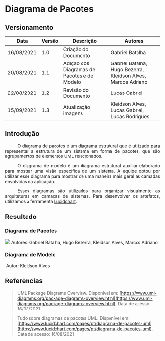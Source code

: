 # Diagrama de Pacotes

## Versionamento
| Data | Versão | Descrição | Autores |
| -------- | -------- | -------- | ---|
|   16/08/2021   |  1.0    | Criação do Documento | Gabriel Batalha
|   20/08/2021   |  1.1    | Adição dos Diagramas de Pacotes e de Modelo | Gabriel Batalha, Hugo Bezerra, Kleidson Alves, Marcos Adriano
|   22/08/2021   |  1.2    | Revisão do Documento | Lucas Gabriel
|   15/09/2021   |  1.3    |  Atualização imagens    | Kleidson Alves, Lucas Gabriel, Lucas Rodrigues

## Introdução
<div style="text-indent: 40px; text-align: justify">
<p>
O diagrama de pacotes é um diagrama estrutural que é utilizado para representar a estrutura de um sistema em forma de pacotes, que são agrupamentos de elementos UML relacionados.
</p>
<p>
O diagrama de modelo é um diagrama estrutural auxiliar elaborado para mostrar uma visão específica de um sistema. A equipe optou por utilizar esse diagrama para mostrar de uma maneira mais geral as camadas envolvidas na aplicação.
</p>
<p>
Esses diagramas são utilizados para organizar visualmente as arquiteturas em camadas de sistemas. Para desenvolver os artefatos, utilizamos a ferramenta <a href="https://www.lucidchart.com/">Lucidchart</a>.
</p>

</div>

## Resultado

### Diagrama de Pacotes

[![](https://i.imgur.com/0sGo3mg.png)](https://i.imgur.com/0sGo3mg.png)
Autores: Gabriel Batalha, Hugo Bezerra, Kleidson Alves, Marcos Adriano

### Diagrama de Modelo 

![![](https://i.imgur.com/GtHmhn7.png)](https://i.imgur.com/GtHmhn7.png)
Autor: Kleidson Alves

## Referências
> UML Package Diagrams Overview. Disponível em:
[https://www.uml-diagrams.org/package-diagrams-overview.html](https://www.uml-diagrams.org/package-diagrams-overview.html). Data de acesso: 16/08/2021

> Tudo sobre diagramas de pacotes UML. Disponível em:
[https://www.lucidchart.com/pages/pt/diagrama-de-pacotes-uml](https://www.lucidchart.com/pages/pt/diagrama-de-pacotes-uml). Data de acesso: 16/08/2021